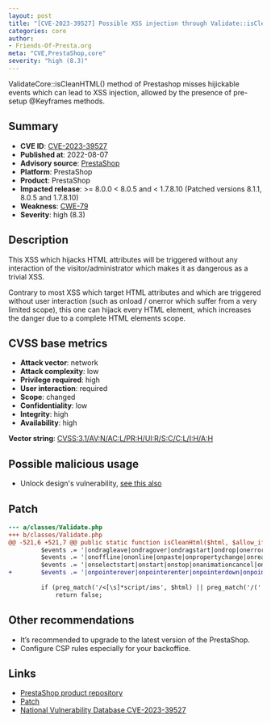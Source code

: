 ```yaml
---
layout: post
title: "[CVE-2023-39527] Possible XSS injection through Validate::isCleanHTML method"
categories: core
author:
- Friends-Of-Presta.org
meta: "CVE,PrestaShop,core"
severity: "high (8.3)"
---
```


ValidateCore::isCleanHTML() method of Prestashop misses hijickable events which can lead to XSS injection, allowed by the presence of pre-setup @Keyframes methods.

## Summary

* **CVE ID**: [CVE-2023-39527](https://cve.mitre.org/cgi-bin/cvename.cgi?name=CVE-2023-39527)
* **Published at**: 2022-08-07
* **Advisory source**: [PrestaShop](https://github.com/PrestaShop/PrestaShop/security/advisories/GHSA-xw2r-f8xv-c8xp)
* **Platform**: PrestaShop
* **Product**: PrestaShop
* **Impacted release**: >= 8.0.0 < 8.0.5 and < 1.7.8.10 (Patched versions 8.1.1, 8.0.5 and 1.7.8.10)
* **Weakness**: [CWE-79](https://cwe.mitre.org/data/definitions/79.html)
* **Severity**: high (8.3)

## Description

This XSS which hijacks HTML attributes will be triggered without any interaction of the visitor/administrator which makes it as dangerous as a trivial XSS.

Contrary to most XSS which target HTML attributes and which are triggered without user interaction (such as onload / onerror which suffer from a very limited scope), this one can hijack every HTML element, which increases the danger due to a complete HTML elements scope.


## CVSS base metrics

* **Attack vector**: network
* **Attack complexity**: low
* **Privilege required**: high
* **User interaction**: required
* **Scope**: changed
* **Confidentiality**: low
* **Integrity**: high
* **Availability**: high

**Vector string**: [CVSS:3.1/AV:N/AC:L/PR:H/UI:R/S:C/C:L/I:H/A:H](https://nvd.nist.gov/vuln-metrics/cvss/v3-calculator?vector=AV:N/AC:L/PR:H/UI:R/S:C/C:L/I:H/A:H)

## Possible malicious usage

* Unlock design's vulnerability, [see this also](https://security.friendsofpresta.org/modules/2023/02/07/stored-xss.html)

## Patch

```diff
--- a/classes/Validate.php
+++ b/classes/Validate.php
@@ -521,6 +521,7 @@ public static function isCleanHtml($html, $allow_iframe = false)
         $events .= '|ondragleave|ondragover|ondragstart|ondrop|onerrorupdate|onfilterchange|onfinish|onfocusin|onfocusout|onhashchange|onhelp|oninput|onlosecapture|onmessage|onmouseup|onmovestart';
         $events .= '|onoffline|ononline|onpaste|onpropertychange|onreadystatechange|onresizeend|onresizestart|onrowenter|onrowexit|onrowsdelete|onrowsinserted|onscroll|onsearch|onselectionchange';
         $events .= '|onselectstart|onstart|onstop|onanimationcancel|onanimationend|onanimationiteration|onanimationstart';
+        $events .= '|onpointerover|onpointerenter|onpointerdown|onpointermove|onpointerup|onpointerout|onpointerleave|onpointercancel|ongotpointercapture|onlostpointercapture';
 
         if (preg_match('/<[\s]*script/ims', $html) || preg_match('/(' . $events . ')[\s]*=/ims', $html) || preg_match('/.*script\:/ims', $html)) {
             return false;

```

## Other recommendations

* It’s recommended to upgrade to the latest version of the PrestaShop.
* Configure CSP rules especially for your backoffice.


## Links

* [PrestaShop product repository](https://github.com/PrestaShop/PrestaShop/security/advisories/GHSA-xw2r-f8xv-c8xp)
* [Patch](https://github.com/PrestaShop/PrestaShop/commit/afc14f8eaa058b3e6a20ac43e033ee2656fb88b4.patch)
* [National Vulnerability Database CVE-2023-39527](https://nvd.nist.gov/vuln/detail/CVE-2023-39527)



